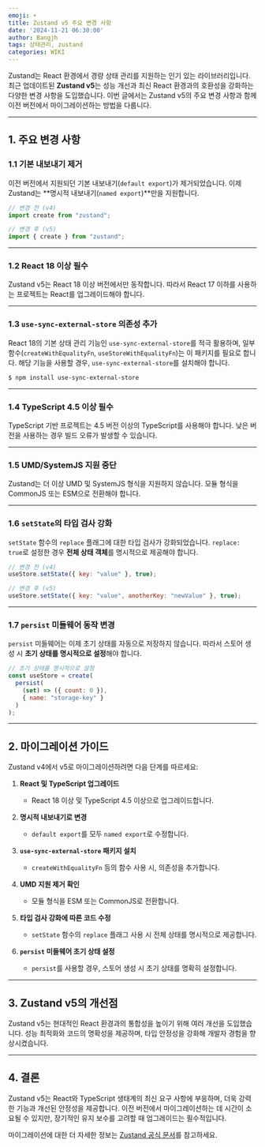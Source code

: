 ```yaml
---
emoji: ☀️
title: Zustand v5 주요 변경 사항
date: '2024-11-21 06:30:00'
author: Bangjh
tags: 상태관리, zustand
categories: WIKI
---
```


Zustand는 React 환경에서 경량 상태 관리를 지원하는 인기 있는 라이브러리입니다. 최근 업데이트된 **Zustand v5**는 성능 개선과 최신 React 환경과의 호환성을 강화하는 다양한 변경 사항을 도입했습니다. 이번 글에서는 Zustand v5의 주요 변경 사항과 함께 이전 버전에서 마이그레이션하는 방법을 다룹니다.

---

## 1. 주요 변경 사항

### 1.1 기본 내보내기 제거
이전 버전에서 지원되던 기본 내보내기(`default export`)가 제거되었습니다. 이제 Zustand는 **명시적 내보내기(`named export`)**만을 지원합니다.

```javascript
// 변경 전 (v4)
import create from "zustand";

// 변경 후 (v5)
import { create } from "zustand";
```

---

### 1.2 React 18 이상 필수
Zustand v5는 React 18 이상 버전에서만 동작합니다. 따라서 React 17 이하를 사용하는 프로젝트는 React를 업그레이드해야 합니다.

---

### 1.3 `use-sync-external-store` 의존성 추가
React 18의 기본 상태 관리 기능인 `use-sync-external-store`를 적극 활용하며, 일부 함수(`createWithEqualityFn`, `useStoreWithEqualityFn`)는 이 패키지를 필요로 합니다. 해당 기능을 사용할 경우, `use-sync-external-store`를 설치해야 합니다.

```bash
$ npm install use-sync-external-store
```

---

### 1.4 TypeScript 4.5 이상 필수
TypeScript 기반 프로젝트는 4.5 버전 이상의 TypeScript를 사용해야 합니다. 낮은 버전을 사용하는 경우 빌드 오류가 발생할 수 있습니다.

---

### 1.5 UMD/SystemJS 지원 중단
Zustand는 더 이상 UMD 및 SystemJS 형식을 지원하지 않습니다. 모듈 형식을 CommonJS 또는 ESM으로 전환해야 합니다.

---

### 1.6 `setState`의 타입 검사 강화
`setState` 함수의 `replace` 플래그에 대한 타입 검사가 강화되었습니다. `replace: true`로 설정한 경우 **전체 상태 객체**를 명시적으로 제공해야 합니다.

```javascript
// 변경 전 (v4)
useStore.setState({ key: "value" }, true);

// 변경 후 (v5)
useStore.setState({ key: "value", anotherKey: "newValue" }, true);
```

---

### 1.7 `persist` 미들웨어 동작 변경
`persist` 미들웨어는 이제 초기 상태를 자동으로 저장하지 않습니다. 따라서 스토어 생성 시 **초기 상태를 명시적으로 설정**해야 합니다.

```javascript
// 초기 상태를 명시적으로 설정
const useStore = create(
  persist(
    (set) => ({ count: 0 }),
    { name: "storage-key" }
  )
);
```

---

## 2. 마이그레이션 가이드

Zustand v4에서 v5로 마이그레이션하려면 다음 단계를 따르세요:

1. **React 및 TypeScript 업그레이드**
    - React 18 이상 및 TypeScript 4.5 이상으로 업그레이드합니다.

2. **명시적 내보내기로 변경**
    - `default export`를 모두 `named export`로 수정합니다.

3. **`use-sync-external-store` 패키지 설치**
    - `createWithEqualityFn` 등의 함수 사용 시, 의존성을 추가합니다.

4. **UMD 지원 제거 확인**
    - 모듈 형식을 ESM 또는 CommonJS로 전환합니다.

5. **타입 검사 강화에 따른 코드 수정**
    - `setState` 함수의 `replace` 플래그 사용 시 전체 상태를 명시적으로 제공합니다.

6. **`persist` 미들웨어 초기 상태 설정**
    - `persist`를 사용할 경우, 스토어 생성 시 초기 상태를 명확히 설정합니다.

---

## 3. Zustand v5의 개선점

Zustand v5는 현대적인 React 환경과의 통합성을 높이기 위해 여러 개선을 도입했습니다. 성능 최적화와 코드의 명확성을 제공하며, 타입 안정성을 강화해 개발자 경험을 향상시켰습니다.

---

## 4. 결론

Zustand v5는 React와 TypeScript 생태계의 최신 요구 사항에 부응하며, 더욱 강력한 기능과 개선된 안정성을 제공합니다. 이전 버전에서 마이그레이션하는 데 시간이 소요될 수 있지만, 장기적인 유지 보수를 고려할 때 업그레이드는 필수적입니다.

마이그레이션에 대한 더 자세한 정보는 [Zustand 공식 문서](https://zustand.docs.pmnd.rs/migrations/migrating-to-v5)를 참고하세요.

```toc

```
